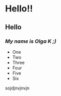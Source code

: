 # Hello!!
## Hello
### _My name is Olga K ;)_
* One 
* Two
* Three 
* Four
* Five
* Six


sojdjnvjnvjn

